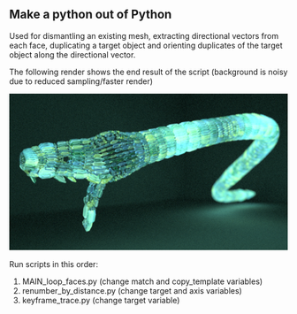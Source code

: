## Make a python out of Python

Used for dismantling an existing mesh, extracting directional vectors
from each face, duplicating a target object and  orienting duplicates
of the target object along the directional vector.

The following render shows the end result of the script (background is noisy due to reduced 
sampling/faster render)

![Glowpython](img/glow_light_python_glass.png)

Run scripts in this order:
1. MAIN_loop_faces.py   (change match and copy_template variables)
2. renumber_by_distance.py  (change target and axis variables)
3. keyframe_trace.py    (change target variable)